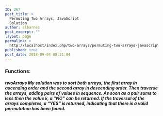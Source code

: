 ```yaml
---
ID: 267
post_title: >
  Permuting Two Arrays, JavaScript
  Solution
author: slbarnes
post_excerpt: ""
layout: page
permalink: >
  http://localhost/index.php/two-arrays/permuting-two-arrays-javascript-solution/
published: true
post_date: 2018-09-04 08:21:04
---
```

### Functions:

##### twoArrays My solution was to sort both arrays, the first array in ascending order and the second array in descending order. Then traverse the arrays, adding pairs of values in sequence. As soon as a pair sums to less then the value k, a “NO” can be returned. If the traversal of the arrays completes, a “YES” is returned, indicating that there is a valid permutation has been found.